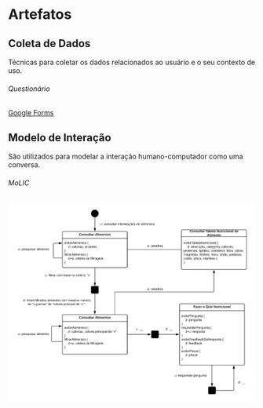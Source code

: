 # Artefatos

## Coleta de Dados

Técnicas para coletar os dados relacionados ao usuário e o seu contexto de uso.

###### Questionário

[Google Forms](https://goo.gl/forms/gt6aFQBkBOeKwwuu1)

## Modelo de Interação

São utilizados para modelar a interação humano-computador como uma conversa.

###### MoLIC

![Modelo de Interação - MoLIC](models/MoLIC.png)
